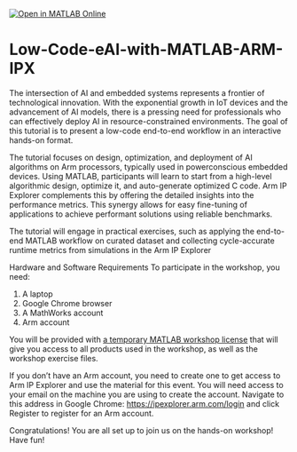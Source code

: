 [![Open in MATLAB Online](https://www.mathworks.com/images/responsive/global/open-in-matlab-online.svg)](https://workshop-matlab.mathworks.com/open/github/v1?repo=Brenda-MW/Low-Code-eAI-with-MATLAB-ARM-IPX
)
# Low-Code-eAI-with-MATLAB-ARM-IPX

The intersection of AI and embedded systems represents a frontier of technological innovation. With the exponential
growth in IoT devices and the advancement of AI models, there is a pressing need for professionals who can effectively deploy AI
in resource-constrained environments. The goal of this tutorial is to present a low-code end-to-end workflow in an interactive
hands-on format. 

The tutorial focuses on design, optimization, and deployment of AI algorithms on Arm processors, typically used in powerconscious
embedded devices. Using MATLAB, participants will learn to start from a high-level algorithmic design, optimize
it, and auto-generate optimized C code. Arm IP Explorer complements this by offering the detailed insights into the
performance metrics. This synergy allows for easy fine-tuning of applications to achieve performant solutions using reliable
benchmarks.

The tutorial will engage in practical exercises, such as applying the end-to-end MATLAB workflow on curated dataset and collecting cycle-accurate runtime metrics from simulations in the Arm IP Explorer

Hardware and Software Requirements
To participate in the workshop, you need: 
1.	A laptop
2.	Google Chrome browser
3.	A MathWorks account
4.  Arm account

You will be provided with [a temporary MATLAB workshop license](https://www.mathworks.com/licensecenter/classroom/4560751/) that will give you access to all products used in the workshop, as well as the workshop exercise files. 

If you don’t have an Arm account, you need to create one to get access to Arm IP Explorer and use the material for this event. You will need access to your email on the machine you are using to create the account. Navigate to this address in Google Chrome: https://ipexplorer.arm.com/login and click Register to register for an Arm account. 

Congratulations! You are all set up to join us on the hands-on workshop! Have fun! 
